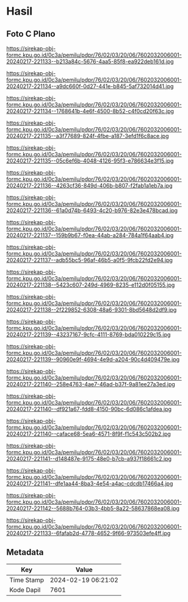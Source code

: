 # Hasil

## Foto C Plano

https://sirekap-obj-formc.kpu.go.id/0c3a/pemilu/pdpr/76/02/03/20/06/7602032006001-20240217-221133--b213a84c-5676-4aa5-85f8-ea922deb161d.jpg

https://sirekap-obj-formc.kpu.go.id/0c3a/pemilu/pdpr/76/02/03/20/06/7602032006001-20240217-221134--a9dc660f-0d27-441e-b845-5af732014d41.jpg

https://sirekap-obj-formc.kpu.go.id/0c3a/pemilu/pdpr/76/02/03/20/06/7602032006001-20240217-221134--1768641b-4e6f-4500-8b52-c4f0cd20f63c.jpg

https://sirekap-obj-formc.kpu.go.id/0c3a/pemilu/pdpr/76/02/03/20/06/7602032006001-20240217-221135--a3f77689-824f-4fbe-a187-3efd1f6c8ace.jpg

https://sirekap-obj-formc.kpu.go.id/0c3a/pemilu/pdpr/76/02/03/20/06/7602032006001-20240217-221135--05c6ef6b-4048-4126-95f3-e786634e3f15.jpg

https://sirekap-obj-formc.kpu.go.id/0c3a/pemilu/pdpr/76/02/03/20/06/7602032006001-20240217-221136--4263cf36-849d-406b-b807-f2fab1a1eb7a.jpg

https://sirekap-obj-formc.kpu.go.id/0c3a/pemilu/pdpr/76/02/03/20/06/7602032006001-20240217-221136--61a0d74b-6493-4c20-b976-82e3e478bcad.jpg

https://sirekap-obj-formc.kpu.go.id/0c3a/pemilu/pdpr/76/02/03/20/06/7602032006001-20240217-221137--159b9b67-f0ea-44ab-a284-784a1f64aab4.jpg

https://sirekap-obj-formc.kpu.go.id/0c3a/pemilu/pdpr/76/02/03/20/06/7602032006001-20240217-221137--adb55bc5-96af-46b5-a0f5-9fcb22fd2e94.jpg

https://sirekap-obj-formc.kpu.go.id/0c3a/pemilu/pdpr/76/02/03/20/06/7602032006001-20240217-221138--5423c607-249d-4969-8235-e112d0f05155.jpg

https://sirekap-obj-formc.kpu.go.id/0c3a/pemilu/pdpr/76/02/03/20/06/7602032006001-20240217-221138--2f229852-6308-48a6-9301-8bd5648d2df9.jpg

https://sirekap-obj-formc.kpu.go.id/0c3a/pemilu/pdpr/76/02/03/20/06/7602032006001-20240217-221139--43237167-9cfc-4111-8769-bda010229c15.jpg

https://sirekap-obj-formc.kpu.go.id/0c3a/pemilu/pdpr/76/02/03/20/06/7602032006001-20240217-221139--90960e9f-4694-4e9d-a204-90c4d409479e.jpg

https://sirekap-obj-formc.kpu.go.id/0c3a/pemilu/pdpr/76/02/03/20/06/7602032006001-20240217-221140--258e4763-4ae7-46ad-b37f-9a81ee27a3ed.jpg

https://sirekap-obj-formc.kpu.go.id/0c3a/pemilu/pdpr/76/02/03/20/06/7602032006001-20240217-221140--df921a67-fdd8-4150-90bc-6d086c1afdea.jpg

https://sirekap-obj-formc.kpu.go.id/0c3a/pemilu/pdpr/76/02/03/20/06/7602032006001-20240217-221140--caface68-5ea6-4571-8f9f-f1c543c502b2.jpg

https://sirekap-obj-formc.kpu.go.id/0c3a/pemilu/pdpr/76/02/03/20/06/7602032006001-20240217-221141--d148487e-9175-48e0-b7cb-a937f18661c2.jpg

https://sirekap-obj-formc.kpu.go.id/0c3a/pemilu/pdpr/76/02/03/20/06/7602032006001-20240217-221141--dfe1aa44-8ba3-4e54-a4ac-cdcdb17466a4.jpg

https://sirekap-obj-formc.kpu.go.id/0c3a/pemilu/pdpr/76/02/03/20/06/7602032006001-20240217-221142--5688b764-03b3-4bb5-8a22-58637868ea08.jpg

https://sirekap-obj-formc.kpu.go.id/0c3a/pemilu/pdpr/76/02/03/20/06/7602032006001-20240217-221133--6fafab2d-4778-4652-9f66-973503efe4ff.jpg


## Metadata

| Key        | Value               |
| ---------- | ------------------- |
| Time Stamp | 2024-02-19 06:21:02 |
| Kode Dapil | 7601                |



